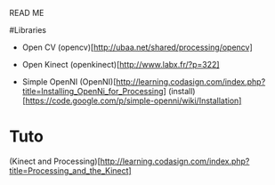 READ ME

#Libraries

- Open CV
(opencv)[http://ubaa.net/shared/processing/opencv]

- Open Kinect
(openkinect)[http://www.labx.fr/?p=322]

- Simple OpenNI
(OpenNI)[http://learning.codasign.com/index.php?title=Installing_OpenNi_for_Processing]
(install)[https://code.google.com/p/simple-openni/wiki/Installation]


# Tuto

(Kinect and Processing)[http://learning.codasign.com/index.php?title=Processing_and_the_Kinect]